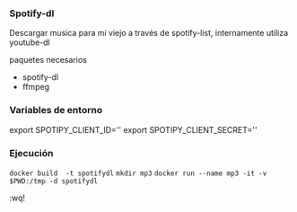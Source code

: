 ### Spotify-dl 

Descargar musica para mi viejo a través de spotify-list, internamente utiliza youtube-dl 

paquetes necesarios 

- spotify-dl
- ffmpeg 


### Variables de entorno 

export SPOTIPY_CLIENT_ID=''
export SPOTIPY_CLIENT_SECRET=''

### Ejecución 

```docker build  -t spotifydl```
```mkdir mp3```
```docker run --name mp3 -it -v $PWD:/tmp -d spotifydl```


:wq! 